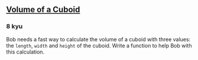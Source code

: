 <h2><a href=https://www.codewars.com/kata/58261acb22be6e2ed800003a/train/javascript target="_blank">Volume of a Cuboid</a></h2><h3>8 kyu</h3><p>Bob needs a fast way to calculate the volume of a cuboid with three values: the <code>length</code>, <code>width</code> and <code>height</code> of the cuboid. Write a function to help Bob with this calculation.</p>